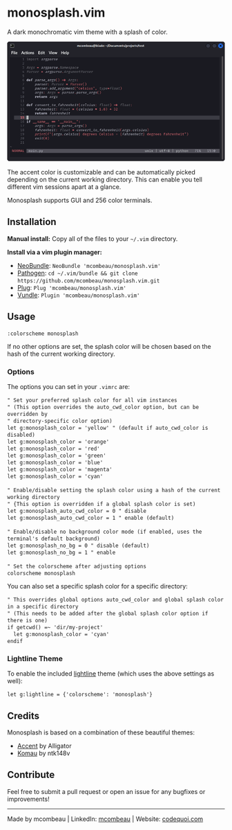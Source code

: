 # monosplash.vim

A dark monochromatic vim theme with a splash of color.

<p align="center">
  <img src="https://github.com/mcombeau/monosplash.vim/blob/main/screenshots/monosplash.gif" alt="Monosplash vim colorscheme in action" />
</p>

The accent color is customizable and can be automatically picked depending on the current working directory. This can enable you tell different vim sessions apart at a glance.

Monosplash supports GUI and 256 color terminals.

## Installation

**Manual install:** Copy all of the files to your `~/.vim` directory.

**Install via a vim plugin manager:**

- [NeoBundle](https://github.com/Shougo/neobundle.vim): `NeoBundle 'mcombeau/monosplash.vim'`
- [Pathogen](https://github.com/tpope/vim-pathogen): `cd ~/.vim/bundle && git clone https://github.com/mcombeau/monosplash.vim.git`
- [Plug](https://github.com/junegunn/vim-plug): `Plug 'mcombeau/monosplash.vim'`
- [Vundle](https://github.com/VundleVim/Vundle.vim): `Plugin 'mcombeau/monosplash.vim'`

## Usage

```vim
:colorscheme monosplash
```

If no other options are set, the splash color will be chosen based on the hash of the current working directory.

### Options

The options you can set in your `.vimrc` are:

```vim
" Set your preferred splash color for all vim instances
" (This option overrides the auto_cwd_color option, but can be overridden by
" directory-specific color option)
let g:monosplash_color = 'yellow' " (default if auto_cwd_color is disabled)
let g:monosplash_color = 'orange'
let g:monosplash_color = 'red'
let g:monosplash_color = 'green'
let g:monosplash_color = 'blue'
let g:monosplash_color = 'magenta'
let g:monosplash_color = 'cyan'

" Enable/disable setting the splash color using a hash of the current working directory
" {This option is overridden if a global splash color is set)
let g:monosplash_auto_cwd_color = 0 " disable
let g:monosplash_auto_cwd_color = 1 " enable (default)

" Enable/disable no background color mode (if enabled, uses the terminal's default background)
let g:monosplash_no_bg = 0 " disable (default)
let g:monosplash_no_bg = 1 " enable

" Set the colorscheme after adjusting options
colorscheme monosplash
```

You can also set a specific splash color for a specific directory:

```vim
" This overrides global options auto_cwd_color and global splash color in a specific directory
" (This needs to be added after the global splash color option if there is one)
if getcwd() =~ 'dir/my-project'
  let g:monosplash_color = 'cyan'
endif
```

### Lightline Theme

To enable the included [lightline](https://github.com/itchyny/lightline.vim) theme (which uses the above settings as well):

```vim
let g:lightline = {'colorscheme': 'monosplash'}

```

## Credits

Monosplash is based on a combination of these beautiful themes:

- [Accent](https://github.com/Alligator/accent.vim) by Alligator
- [Komau](https://github.com/ntk148v/komau.vim) by ntk148v

## Contribute

Feel free to submit a pull request or open an issue for any bugfixes or improvements!

---

Made by mcombeau | LinkedIn: [mcombeau](https://www.linkedin.com/in/mia-combeau-86653420b/) | Website: [codequoi.com](https://www.codequoi.com)
